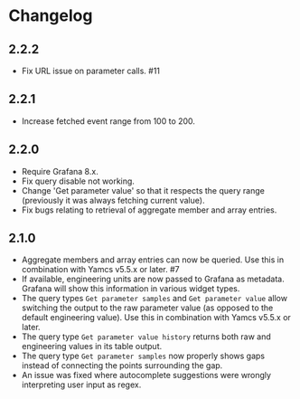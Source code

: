 # Changelog

## 2.2.2

- Fix URL issue on parameter calls. #11

## 2.2.1

- Increase fetched event range from 100 to 200.

## 2.2.0

- Require Grafana 8.x.
- Fix query disable not working.
- Change 'Get parameter value' so that it respects the query range (previously it was always fetching current value).
- Fix bugs relating to retrieval of aggregate member and array entries.

## 2.1.0

- Aggregate members and array entries can now be queried. Use this in combination with Yamcs v5.5.x or later. #7
- If available, engineering units are now passed to Grafana as metadata. Grafana will show this information in various widget types.
- The query types `Get parameter samples` and `Get parameter value` allow switching the output to the raw parameter value (as opposed to the default engineering value). Use this in combination with Yamcs v5.5.x or later.
- The query type `Get parameter value history` returns both raw and engineering values in its table output.
- The query type `Get parameter samples` now properly shows gaps instead of connecting the points surrounding the gap.
- An issue was fixed where autocomplete suggestions were wrongly interpreting user input as regex.
